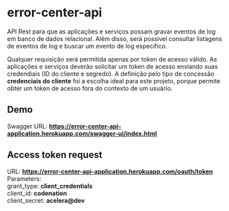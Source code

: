 # error-center-api
API Rest para que as aplicações e serviços possam gravar eventos de log em banco de dados relacional. Além disso, será possível consultar listagens de eventos de log e buscar um evento de log específico.

Qualquer requisição será permitida apenas por token de acesso válido. As aplicações e serviços deverão solicitar um token de acesso enviando suas credendiais (ID do cliente e segredo). A definição pelo tipo de concessão **credenciais do cliente** foi a escolha ideal para este projeto, porque permite obter um token de acesso fora do contexto de um usuário.

## Demo

Swagger URL: **https://error-center-api-application.herokuapp.com/swagger-ui/index.html**

## Access token request
URL: **https://error-center-api-application.herokuapp.com/oauth/token**
<br/>
Parameters:<br/>
grant_type: **client_credentials**<br/>
client_id: **codenation**<br/>
client_secret: **acelera@dev**<br/>
